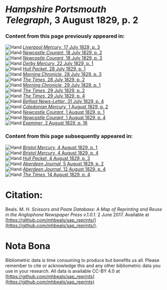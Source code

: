# *Hampshire Portsmouth Telegraph*, 3 August 1829, p. 2  
  
### Content from this page previously appeared in:  
![Hand](http://scissorsandpaste.net/wp-content/uploads/2017/06/smallhandpointer.png) [*Liverpool Mercury*, 17 July 1829, p. 3](https://mhbeals.github.io/sap_html/Liverpool-Mercury/Liverpool-Mercury-17-July-1829-p-3)  
![Hand](http://scissorsandpaste.net/wp-content/uploads/2017/06/smallhandpointer.png) [*Newcastle Courant*, 18 July 1829, p. 2](https://mhbeals.github.io/sap_html/Newcastle-Courant/Newcastle-Courant-18-July-1829-p-2)  
![Hand](http://scissorsandpaste.net/wp-content/uploads/2017/06/smallhandpointer.png) [*Newcastle Courant*, 18 July 1829, p. 3](https://mhbeals.github.io/sap_html/Newcastle-Courant/Newcastle-Courant-18-July-1829-p-3)  
![Hand](http://scissorsandpaste.net/wp-content/uploads/2017/06/smallhandpointer.png) [*Derby Mercury*, 22 July 1829, p. 1](https://mhbeals.github.io/sap_html/Derby-Mercury/Derby-Mercury-22-July-1829-p-1)  
![Hand](http://scissorsandpaste.net/wp-content/uploads/2017/06/smallhandpointer.png) [*Hull Packet*, 28 July 1829, p. 1](https://mhbeals.github.io/sap_html/Hull-Packet/Hull-Packet-28-July-1829-p-1)  
![Hand](http://scissorsandpaste.net/wp-content/uploads/2017/06/smallhandpointer.png) [*Morning Chronicle*, 28 July 1829, p. 3](https://mhbeals.github.io/sap_html/Morning-Chronicle/Morning-Chronicle-28-July-1829-p-3)  
![Hand](http://scissorsandpaste.net/wp-content/uploads/2017/06/smallhandpointer.png) [*The Times*, 28 July 1829, p. 2](https://mhbeals.github.io/sap_html/The-Times/The-Times-28-July-1829-p-2)  
![Hand](http://scissorsandpaste.net/wp-content/uploads/2017/06/smallhandpointer.png) [*Morning Chronicle*, 29 July 1829, p. 1](https://mhbeals.github.io/sap_html/Morning-Chronicle/Morning-Chronicle-29-July-1829-p-1)  
![Hand](http://scissorsandpaste.net/wp-content/uploads/2017/06/smallhandpointer.png) [*The Times*, 29 July 1829, p. 2](https://mhbeals.github.io/sap_html/The-Times/The-Times-29-July-1829-p-2)  
![Hand](http://scissorsandpaste.net/wp-content/uploads/2017/06/smallhandpointer.png) [*The Times*, 29 July 1829, p. 4](https://mhbeals.github.io/sap_html/The-Times/The-Times-29-July-1829-p-4)  
![Hand](http://scissorsandpaste.net/wp-content/uploads/2017/06/smallhandpointer.png) [*Belfast News-Letter*, 31 July 1829, p. 4](https://mhbeals.github.io/sap_html/Belfast-News-Letter/Belfast-News-Letter-31-July-1829-p-4)  
![Hand](http://scissorsandpaste.net/wp-content/uploads/2017/06/smallhandpointer.png) [*Caledonian Mercury*, 1 August 1829, p. 2](https://mhbeals.github.io/sap_html/Caledonian-Mercury/Caledonian-Mercury-1-August-1829-p-2)  
![Hand](http://scissorsandpaste.net/wp-content/uploads/2017/06/smallhandpointer.png) [*Newcastle Courant*, 1 August 1829, p. 1](https://mhbeals.github.io/sap_html/Newcastle-Courant/Newcastle-Courant-1-August-1829-p-1)  
![Hand](http://scissorsandpaste.net/wp-content/uploads/2017/06/smallhandpointer.png) [*Newcastle Courant*, 1 August 1829, p. 4](https://mhbeals.github.io/sap_html/Newcastle-Courant/Newcastle-Courant-1-August-1829-p-4)  
![Hand](http://scissorsandpaste.net/wp-content/uploads/2017/06/smallhandpointer.png) [*Examiner*, 2 August 1829, p. 16](https://mhbeals.github.io/sap_html/Examiner/Examiner-2-August-1829-p-16)  
  
### Content from this page subsequently appeared in:  
![Hand](http://scissorsandpaste.net/wp-content/uploads/2017/06/smallhandpointer.png) [*Bristol Mercury*, 4 August 1829, p. 1](https://mhbeals.github.io/sap_html/Bristol-Mercury/Bristol-Mercury-4-August-1829-p-1)  
![Hand](http://scissorsandpaste.net/wp-content/uploads/2017/06/smallhandpointer.png) [*Bristol Mercury*, 4 August 1829, p. 4](https://mhbeals.github.io/sap_html/Bristol-Mercury/Bristol-Mercury-4-August-1829-p-4)  
![Hand](http://scissorsandpaste.net/wp-content/uploads/2017/06/smallhandpointer.png) [*Hull Packet*, 4 August 1829, p. 3](https://mhbeals.github.io/sap_html/Hull-Packet/Hull-Packet-4-August-1829-p-3)  
![Hand](http://scissorsandpaste.net/wp-content/uploads/2017/06/smallhandpointer.png) [*Aberdeen Journal*, 5 August 1829, p. 2](https://mhbeals.github.io/sap_html/Aberdeen-Journal/Aberdeen-Journal-5-August-1829-p-2)  
![Hand](http://scissorsandpaste.net/wp-content/uploads/2017/06/smallhandpointer.png) [*Aberdeen Journal*, 12 August 1829, p. 4](https://mhbeals.github.io/sap_html/Aberdeen-Journal/Aberdeen-Journal-12-August-1829-p-4)  
![Hand](http://scissorsandpaste.net/wp-content/uploads/2017/06/smallhandpointer.png) [*The Times*, 14 August 1829, p. 4](https://mhbeals.github.io/sap_html/The-Times/The-Times-14-August-1829-p-4)  


# Citation: 

Beals. M. H. *Scissors and Paste Database: A Map of Reprinting and Reuse in the Anglophone Newspaper Press v.1.0.1.* 2 June 2017. Available at [https://github.com/mhbeals/sap_reprints/](https://github.com/mhbeals/sap_reprints/). 

# Nota Bona

Bibliometric data is time consuming to produce but benefits us all. Please remember to cite or acknowledge this and any other bibliometric data you use in your research. All data is available CC-BY 4.0 at [https://github.com/mhbeals/sap_reprints](https://github.com/mhbeals/sap_reprints)